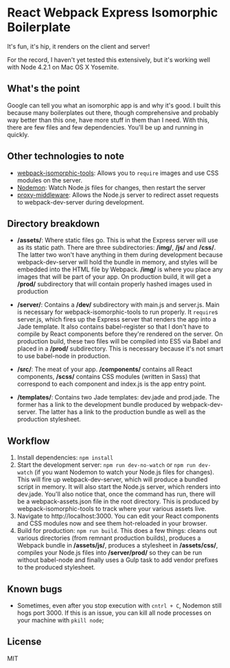 # React Webpack Express Isomorphic Boilerplate
It's fun, it's hip, it renders on the client and server!

For the record, I haven't yet tested this extensively, but it's working well with Node 4.2.1 on Mac OS X Yosemite.

## What's the point
Google can tell you what an isomorphic app is and why it's good. I built this because many boilerplates out there, though comprehensive and probably way better than this one, have more stuff in them than I need. With this, there are few files and few dependencies. You'll be up and running in quickly.

## Other technologies to note
+ [webpack-isomorphic-tools](https://www.npmjs.com/package/webpack-isomorphic-tools): Allows you to `require` images and use CSS modules on the server.
+ [Nodemon](https://github.com/remy/nodemon): Watch Node.js files for changes, then restart the server
+ [proxy-middleware](https://www.npmjs.com/package/proxy-middleware): Allows the Node.js server to redirect asset requests to webpack-dev-server during development.

## Directory breakdown
+ **/assets/**: Where static files go. This is what the Express server will use as its static path. There are three subdirectories: **/img/**, **/js/** and **/css/**. The latter two won't have anything in them during development because webpack-dev-server will hold the bundle in memory, and styles will be embedded into the HTML file by Webpack. **/img/** is where you place any images that will be part of your app. On production build, it will get a **/prod/** subdirectory that will contain properly hashed images used in production

+ **/server/**: Contains a **/dev/** subdirectory with main.js and server.js. Main is necessary for webpack-isomorphic-tools to run properly. It `require`s server.js, which fires up the Express server that renders the app into a Jade template. It also contains babel-register so that I don't have to compile by React components before they're rendered on the server. On production build, these two files will be compiled into ES5 via Babel and placed in a **/prod/** subdirectory. This is necessary because it's not smart to use babel-node in production.

+ **/src/**: The meat of your app. **/components/** contains all React components, **/scss/** contains CSS modules (written in Sass) that correspond to each component and index.js is the app entry point.

+ **/templates/**: Contains two Jade templates: dev.jade and prod.jade. The former has a link to the development bundle produced by webpack-dev-server. The latter has a link to the production bundle as well as the production stylesheet.

## Workflow
1. Install dependencies: `npm install`
2. Start the development server: `npm run dev-no-watch` or `npm run dev-watch` (if you want Nodemon to watch your Node.js files for changes). This will fire up webpack-dev-server, which will produce a bundled script in memory. It will also start the Node.js server, which renders into dev.jade. You'll also notice that, once the command has run, there will be a webpack-assets.json file in the root directory. This is produced by webpack-isomorphic-tools to track where your various assets live.
3. Navigate to http://localhost:3000. You can edit your React components and CSS modules now and see them hot-reloaded in your browser.
4. Build for production: `npm run build`. This does a few things: cleans out various directories (from remnant production builds), produces a Webpack bundle in **/assets/js/**, produces a stylesheet in **/assets/css/**, compiles your Node.js files into **/server/prod/** so they can be run without babel-node and finally uses a Gulp task to add vendor prefixes to the produced stylesheet.

## Known bugs
+ Sometimes, even after you stop execution with `cntrl + C`, Nodemon still hogs port 3000. If this is an issue, you can kill all node processes on your machine with `pkill node`;

## License
MIT